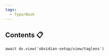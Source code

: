 ```yaml
---
tags:
  - Type/Book
---
```


## Contents 📋

```dataviewjs
await dv.view('obsidian-setup/view/taglens')
```